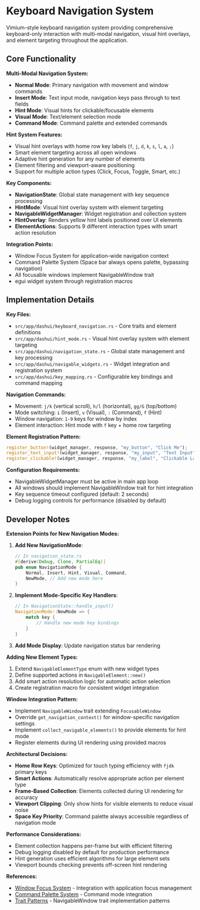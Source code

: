 # Keyboard Navigation System

Vimium-style keyboard navigation system providing comprehensive keyboard-only interaction with multi-modal navigation, visual hint overlays, and element targeting throughout the application.

## Core Functionality

**Multi-Modal Navigation System:**
- **Normal Mode**: Primary navigation with movement and window commands
- **Insert Mode**: Text input mode, navigation keys pass through to text fields
- **Hint Mode**: Visual hints for clickable/focusable elements
- **Visual Mode**: Text/element selection mode
- **Command Mode**: Command palette and extended commands

**Hint System Features:**
- Visual hint overlays with home row key labels (`f`, `j`, `d`, `k`, `s`, `l`, `a`, `;`)
- Smart element targeting across all open windows
- Adaptive hint generation for any number of elements
- Element filtering and viewport-aware positioning
- Support for multiple action types (Click, Focus, Toggle, Smart, etc.)

**Key Components:**
- **NavigationState**: Global state management with key sequence processing
- **HintMode**: Visual hint overlay system with element targeting
- **NavigableWidgetManager**: Widget registration and collection system
- **HintOverlay**: Renders yellow hint labels positioned over UI elements
- **ElementActions**: Supports 9 different interaction types with smart action resolution

**Integration Points:**
- Window Focus System for application-wide navigation context
- Command Palette System (Space bar always opens palette, bypassing navigation)
- All focusable windows implement NavigableWindow trait
- egui widget system through registration macros

## Implementation Details

**Key Files:**
- `src/app/dashui/keyboard_navigation.rs` - Core traits and element definitions
- `src/app/dashui/hint_mode.rs` - Visual hint overlay system with element targeting
- `src/app/dashui/navigation_state.rs` - Global state management and key processing
- `src/app/dashui/navigable_widgets.rs` - Widget integration and registration system
- `src/app/dashui/key_mapping.rs` - Configurable key bindings and command mapping

**Navigation Commands:**
- Movement: `j/k` (vertical scroll), `h/l` (horizontal), `gg/G` (top/bottom)
- Mode switching: `i` (Insert), `v` (Visual), `:` (Command), `f` (Hint)
- Window navigation: `1-9` keys for window by index
- Element interaction: Hint mode with `f` key + home row targeting

**Element Registration Pattern:**
```rust
register_button!(widget_manager, response, "my_button", "Click Me");
register_text_input!(widget_manager, response, "my_input", "Text Input");
register_clickable!(widget_manager, response, "my_label", "Clickable Label");
```

**Configuration Requirements:**
- NavigableWidgetManager must be active in main app loop
- All windows should implement NavigableWindow trait for hint integration
- Key sequence timeout configured (default: 2 seconds)
- Debug logging controls for performance (disabled by default)

## Developer Notes

**Extension Points for New Navigation Modes:**

1. **Add New NavigationMode**:
   ```rust
   // In navigation_state.rs
   #[derive(Debug, Clone, PartialEq)]
   pub enum NavigationMode {
       Normal, Insert, Hint, Visual, Command,
       NewMode, // Add new mode here
   }
   ```

2. **Implement Mode-Specific Key Handlers**:
   ```rust
   // In NavigationState::handle_input()
   NavigationMode::NewMode => {
       match key {
           // Handle new mode key bindings
       }
   }
   ```

3. **Add Mode Display**: Update navigation status bar rendering

**Adding New Element Types:**
1. Extend `NavigableElementType` enum with new widget types
2. Define supported actions in `NavigableElement::new()`
3. Add smart action resolution logic for automatic action selection
4. Create registration macro for consistent widget integration

**Window Integration Pattern:**
- Implement `NavigableWindow` trait extending `FocusableWindow`
- Override `get_navigation_context()` for window-specific navigation settings
- Implement `collect_navigable_elements()` to provide elements for hint mode
- Register elements during UI rendering using provided macros

**Architectural Decisions:**
- **Home Row Keys**: Optimized for touch typing efficiency with `fjdk` primary keys
- **Smart Actions**: Automatically resolve appropriate action per element type
- **Frame-Based Collection**: Elements collected during UI rendering for accuracy
- **Viewport Clipping**: Only show hints for visible elements to reduce visual noise
- **Space Key Priority**: Command palette always accessible regardless of navigation mode

**Performance Considerations:**
- Element collection happens per-frame but with efficient filtering
- Debug logging disabled by default for production performance
- Hint generation uses efficient algorithms for large element sets
- Viewport bounds checking prevents off-screen hint rendering

**References:**
- [Window Focus System](window-focus-system.md) - Integration with application focus management
- [Command Palette System](command-palette-system.md) - Command mode integration
- [Trait Patterns](trait-patterns.md) - NavigableWindow trait implementation patterns